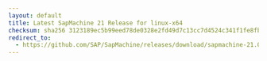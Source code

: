 ```yaml
---
layout: default
title: Latest SapMachine 21 Release for linux-x64
checksum: sha256 3123189ec5b99eed78de0328e2fd49d7c13cc7d4524c341f1fe8fbd5165be31f
redirect_to:
  - https://github.com/SAP/SapMachine/releases/download/sapmachine-21.0.2/sapmachine-jdk-21.0.2_linux-x64_bin.tar.gz
---
```

